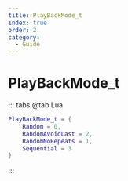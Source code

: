 ```yaml
---
title: PlayBackMode_t
index: true
order: 2
category:
  - Guide
---
```


# PlayBackMode_t
::: tabs
@tab Lua
```lua
PlayBackMode_t = {
    Random = 0,
    RandomAvoidLast = 2,
    RandomNoRepeats = 1,
    Sequential = 3
}
```
:::